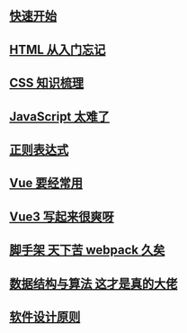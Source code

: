## [快速开始](/)

## [HTML 从入门忘记](/html/)

## [CSS 知识梳理](/css/)

## [JavaScript 太难了](/javascript/)

## [正则表达式](/reg/)

## [Vue 要经常用](/vue/)

## [Vue3 写起来很爽呀](/vue3/)

## [脚手架 天下苦 webpack 久矣](/cli/)

## [数据结构与算法 这才是真的大佬](/algorithm/)

## [软件设计原则](/design/)
